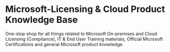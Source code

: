 # Microsoft-Licensing & Cloud Product Knowledge Base
One-stop shop for all things related to Microsoft On-premises and Cloud Licensing (Compliance), IT & End User Training materials, Official Microsoft Certifications and general Microsoft product knowledge.
